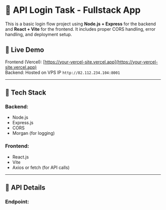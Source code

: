 # 🔐 API Login Task - Fullstack App

This is a basic login flow project using **Node.js + Express** for the backend and **React + Vite** for the frontend. It includes proper CORS handling, error handling, and deployment setup.

## 🚀 Live Demo

Frontend (Vercel): [https://your-vercel-site.vercel.app](https://your-vercel-site.vercel.app)  
Backend: Hosted on VPS IP `http://82.112.234.104:8001`

---

## 🧩 Tech Stack

### Backend:
- Node.js
- Express.js
- CORS
- Morgan (for logging)

### Frontend:
- React.js
- Vite
- Axios or fetch (for API calls)

---

## 🧪 API Details

### Endpoint:

